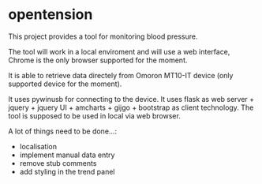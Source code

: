 # opentension
This project provides a tool for monitoring blood pressure.

The tool will work in a local enviroment and will use a web interface, Chrome is the only browser supported for the moment.

It is able to retrieve data directely from Omoron MT10-IT device (only supported device for the moment).

It uses pywinusb for connecting to the device.
It uses flask as web server + jquery + jquery UI + amcharts + gijgo + bootstrap as client technology.
The tool is supposed to be used in local via web browser.

A lot of things need to be done...:
  - localisation
  - implement manual data entry
  - remove stub comments
  - add styling in the trend panel


